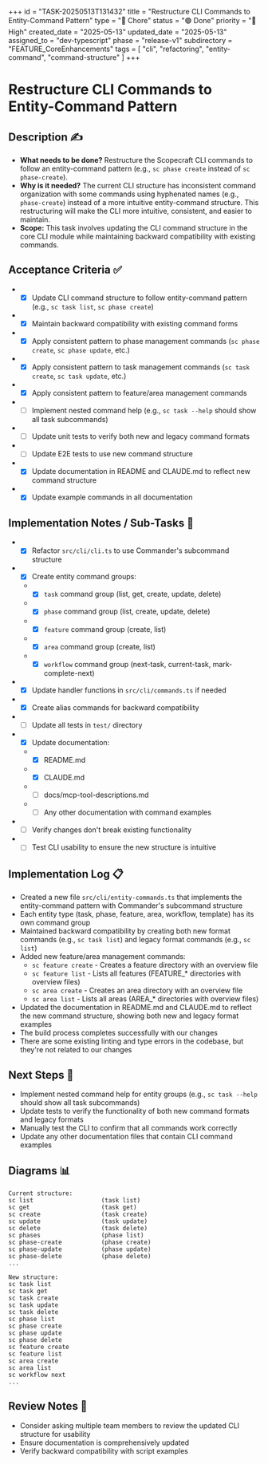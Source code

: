 +++
id = "TASK-20250513T131432"
title = "Restructure CLI Commands to Entity-Command Pattern"
type = "🧹 Chore"
status = "🟢 Done"
priority = "🔼 High"
created_date = "2025-05-13"
updated_date = "2025-05-13"
assigned_to = "dev-typescript"
phase = "release-v1"
subdirectory = "FEATURE_CoreEnhancements"
tags = [ "cli", "refactoring", "entity-command", "command-structure" ]
+++

# Restructure CLI Commands to Entity-Command Pattern

## Description ✍️

* **What needs to be done?** Restructure the Scopecraft CLI commands to follow an entity-command pattern (e.g., `sc phase create` instead of `sc phase-create`).
* **Why is it needed?** The current CLI structure has inconsistent command organization with some commands using hyphenated names (e.g., `phase-create`) instead of a more intuitive entity-command structure. This restructuring will make the CLI more intuitive, consistent, and easier to maintain.
* **Scope:** This task involves updating the CLI command structure in the core CLI module while maintaining backward compatibility with existing commands.

## Acceptance Criteria ✅

* - [x] Update CLI command structure to follow entity-command pattern (e.g., `sc task list`, `sc phase create`)
* - [x] Maintain backward compatibility with existing command forms
* - [x] Apply consistent pattern to phase management commands (`sc phase create`, `sc phase update`, etc.)
* - [x] Apply consistent pattern to task management commands (`sc task create`, `sc task update`, etc.)
* - [x] Apply consistent pattern to feature/area management commands
* - [ ] Implement nested command help (e.g., `sc task --help` should show all task subcommands)
* - [ ] Update unit tests to verify both new and legacy command formats
* - [ ] Update E2E tests to use new command structure
* - [x] Update documentation in README and CLAUDE.md to reflect new command structure
* - [x] Update example commands in all documentation

## Implementation Notes / Sub-Tasks 📝

* - [x] Refactor `src/cli/cli.ts` to use Commander's subcommand structure
* - [x] Create entity command groups:
  * - [x] `task` command group (list, get, create, update, delete)
  * - [x] `phase` command group (list, create, update, delete)
  * - [x] `feature` command group (create, list)
  * - [x] `area` command group (create, list)
  * - [x] `workflow` command group (next-task, current-task, mark-complete-next)
* - [x] Update handler functions in `src/cli/commands.ts` if needed
* - [x] Create alias commands for backward compatibility
* - [ ] Update all tests in `test/` directory
* - [x] Update documentation:
  * - [x] README.md
  * - [x] CLAUDE.md
  * - [ ] docs/mcp-tool-descriptions.md
  * - [ ] Any other documentation with command examples
* - [ ] Verify changes don't break existing functionality
* - [ ] Test CLI usability to ensure the new structure is intuitive

## Implementation Log 📋

* Created a new file `src/cli/entity-commands.ts` that implements the entity-command pattern with Commander's subcommand structure
* Each entity type (task, phase, feature, area, workflow, template) has its own command group
* Maintained backward compatibility by creating both new format commands (e.g., `sc task list`) and legacy format commands (e.g., `sc list`)
* Added new feature/area management commands:
  * `sc feature create` - Creates a feature directory with an overview file
  * `sc feature list` - Lists all features (FEATURE_* directories with overview files)
  * `sc area create` - Creates an area directory with an overview file
  * `sc area list` - Lists all areas (AREA_* directories with overview files)
* Updated the documentation in README.md and CLAUDE.md to reflect the new command structure, showing both new and legacy format examples
* The build process completes successfully with our changes
* There are some existing linting and type errors in the codebase, but they're not related to our changes

## Next Steps 🚀

* Implement nested command help for entity groups (e.g., `sc task --help` should show all task subcommands)
* Update tests to verify the functionality of both new command formats and legacy formats
* Manually test the CLI to confirm that all commands work correctly
* Update any other documentation files that contain CLI command examples

## Diagrams 📊

```
Current structure:
sc list                   (task list)
sc get                    (task get)
sc create                 (task create)
sc update                 (task update)
sc delete                 (task delete)
sc phases                 (phase list)
sc phase-create           (phase create)
sc phase-update           (phase update)
sc phase-delete           (phase delete)
...

New structure:
sc task list
sc task get
sc task create
sc task update
sc task delete
sc phase list
sc phase create
sc phase update
sc phase delete
sc feature create
sc feature list
sc area create
sc area list
sc workflow next
...
```

## Review Notes 👀

* Consider asking multiple team members to review the updated CLI structure for usability
* Ensure documentation is comprehensively updated
* Verify backward compatibility with script examples
